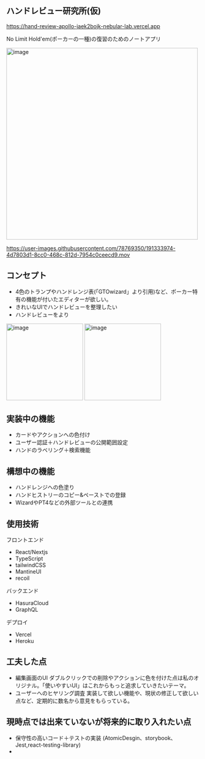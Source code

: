 
## ハンドレビュー研究所(仮)
https://hand-review-apollo-jaek2bojk-nebular-lab.vercel.app

No Limit Hold'em(ポーカーの一種)の復習のためのノートアプリ

<img width="500" alt="image" src="https://user-images.githubusercontent.com/78769350/191332765-3ff46654-403c-40d3-bbcc-7b74d9b6811e.png">


https://user-images.githubusercontent.com/78769350/191333974-4d7803d1-8cc0-468c-812d-7954c0ceecd9.mov

## コンセプト
- 4色のトランプやハンドレンジ表(「GTOwizard」より引用)など、ポーカー特有の機能が付いたエディターが欲しい。
- きれいなUIでハンドレビューを整理したい
- ハンドレビューをより

<img width="200" alt="image" src="https://user-images.githubusercontent.com/78769350/191332126-cf0a88d1-b8ce-4b21-a005-21d0970fc7a0.png">

<img width="200" alt="image" src="https://user-images.githubusercontent.com/78769350/191331820-c413c820-8c4e-4e64-81f9-947d06c2af2a.png">

## 実装中の機能
- カードやアクションへの色付け
- ユーザー認証＋ハンドレビューの公開範囲設定
- ハンドのラベリング＋検索機能

## 構想中の機能
- ハンドレンジへの色塗り
- ハンドヒストリーのコピー&ペーストでの登録
- WizardやPT4などの外部ツールとの連携

## 使用技術

フロントエンド
- React/Nextjs
- TypeScript
- tailwindCSS
- MantineUI 
- recoil

バックエンド
- HasuraCloud
- GraphQL

デプロイ
- Vercel
- Heroku

## 工夫した点
- 編集画面のUI
 ダブルクリックでの削除やアクションに色を付けた点は私のオリジナル。「使いやすいUI」はこれからもっと追求していきたいテーマ。
- ユーザーへのヒヤリング調査
 実装して欲しい機能や、現状の修正して欲しい点など、定期的に数名から意見をもらっている。
 
## 現時点では出来ていないが将来的に取り入れたい点
- 保守性の高いコード＋テストの実装 (AtomicDesgin、storybook、Jest,react-testing-library)
- 

